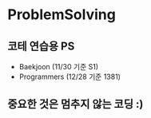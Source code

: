 # ProblemSolving
코테 연습용 PS
---
- Baekjoon
(11/30 기준 S1)
- Programmers
(12/28 기준 1381)

## 중요한 것은 멈추지 않는 코딩 :)